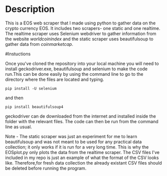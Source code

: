 # Description

This is a EOS web scraper that I made using python to gather data on the crypto currency EOS. It includes two scrapers- one static and one realtime. The realtime scraper uses Selenium webdriver to gather information from the website *worldcoinindex* and the static scraper uses beautifulsoup to gather data from *coinmarketcap*.

#Instuctions

Once you've cloned the repository into your local machine you will need to install geckodriver.exe, beautifulsoup and selenium to make the code run.This can be done easily by using the command line to go to the directory where the files are located and typing.

`pip install -U selenium`

and then

`pip install beautifulsoup4`

geckodriver can de downloaded from the internet and installed inside the folder with the relevant files. The code can then be run from the command line as usual.

Note - The static scraper was just an experiment for me to learn beautifulsoup and was not meant to be used for any practical data collection; it only works if it is run for a very long time. This is why the EOSplot.py only plots the data from the realtime scraper. 
The CSV files I've included in my repo is just an example of what the format of the CSV looks like. Therefore,for fresh data collection the already existant CSV files should be deleted before running the program.
